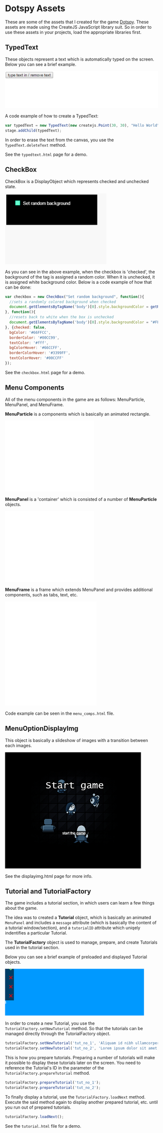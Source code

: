 # Dotspy Assets
These are some of the assets that I created for the game [Dotspy](http://www.newgrounds.com/portal/view/655987). 
These assets are made using the CreateJS JavaScript library suit. 
So in order to use these assets in your projects, load the appropriate libraries first. 

TypedText
----

These objects represent a text which is automatically typed on the screen. Below you can see a brief example.

![](https://github.com/rpusec/dotspy_assets/blob/master/ds_assets_gifs/typedtexts.gif?raw=true)

A code example of how to create a TypedText:

```javascript
var typedText = new TypedText(new createjs.Point(30, 30), "Hello World", 30, "#fff", "Arial", 10, 250, 50);
stage.addChild(typedText);
```

In order to erase the text from the canvas, you use the `TypedText.deleteText` method. 

See the `typedtext.html` page for a demo. 

CheckBox
----

CheckBox is a DisplayObject which represents checked and unchecked state. 

![](https://github.com/rpusec/dotspy_assets/blob/master/ds_assets_gifs/checkbox.gif?raw=true)

As you can see in the above example, when the checkbox is 'checked', the background of the <body> tag is assigned a random color. When it is unchecked, it is assigned white background color. Below is a code example of how that can be done:

```javascript
var checkbox = new CheckBox("Set random background", function(){
  //sets a randomly colored background when checked
  document.getElementsByTagName('body')[0].style.backgroundColor = getRandColor(); 
}, function(){
  //resets back to white when the box is unchecked
  document.getElementsByTagName('body')[0].style.backgroundColor = "#FFF";
}, {checked: false,
  bgColor: '#66FFCC',
  borderColor: '#00CC99',
  textColor: '#fff',
  bgColorHover: '#66CCFF',
  borderColorHover: '#3399FF',
  textColorHover: '#00CCFF'
});
```

See the `checkbox.html` page for a demo. 

Menu Components
----

All of the menu components in the game are as follows: MenuParticle, MenuPanel, and MenuFrame. 

**MenuParticle** is a components which is basically an animated rectangle. 

![](https://github.com/rpusec/dotspy_assets/blob/master/ds_assets_gifs/mparticle.gif?raw=true)

**MenuPanel** is a 'container' which is consisted of a number of **MenuParticle** objects. 

![](https://github.com/rpusec/dotspy_assets/blob/master/ds_assets_gifs/mpanel.gif?raw=true)

**MenuFrame** is a frame which extends MenuPanel and provides additional components, such as tabs, text, etc.

![](https://github.com/rpusec/dotspy_assets/blob/master/ds_assets_gifs/mframe.gif?raw=true)

Code example can be seen in the `menu_comps.html` file. 

MenuOptionDisplayImg
----

This object is basically a slideshow of images with a transition between each images. 

![](https://github.com/rpusec/dotspy_assets/blob/master/ds_assets_gifs/displImage.gif?raw=true)

See the displayimg.html page for more info. 

Tutorial and TutorialFactory
----

The game includes a tutorial section, in which users can learn a few things about the game.  

The idea was to created a **Tutorial** object, which is basically an animated `MenuPanel` and includes a `message` attribute (which is basically the content of a tutorial window/section), and a `tutorialID` attribute which uniqely indentifies a particular Tutorial. 

The **TutorialFactory** object is used to manage, prepare, and create Tutorials used in the tutorial section. 

Below you can see a brief example of preloaded and displayed Tutorial objects. 

![](https://github.com/rpusec/dotspy_assets/blob/master/ds_assets_gifs/tutorials.gif?raw=true)

In order to create a new Tutorial, you use the `TutorialFactory.setNewTutorial` method. So that the tutorials can be managed directly through the TutorialFactory object. 

```javascript
tutorialFactory.setNewTutorial('tut_no_1', 'Aliquam id nibh ullamcorper, porttitor purus id, ornare urna. Nullam enim nibh, suscipit gravida tristique nec, tincidunt in orci.');
tutorialFactory.setNewTutorial('tut_no_2', 'Lorem ipsum dolor sit amet, consectetur adipiscing elit.');
```

This is how you prepare tutorials. Preparing a number of tutorials will make it possible to display these tutorials later on the screen. You need to reference the Tutorial's ID in the parameter of the `TutorialFactory.prepareTutorial` method.  

```javascript
tutorialFactory.prepareTutorial('tut_no_1');
tutorialFactory.prepareTutorial('tut_no_2');
```

To finally display a tutorial, use the `TutorialFactory.loadNext` method. Execute the said method again to display another prepared tutorial, etc. until you run out of prepared tutorials. 

```javascript
tutorialFactory.loadNext();
```

See the `tutorial.html` file for a demo. 
